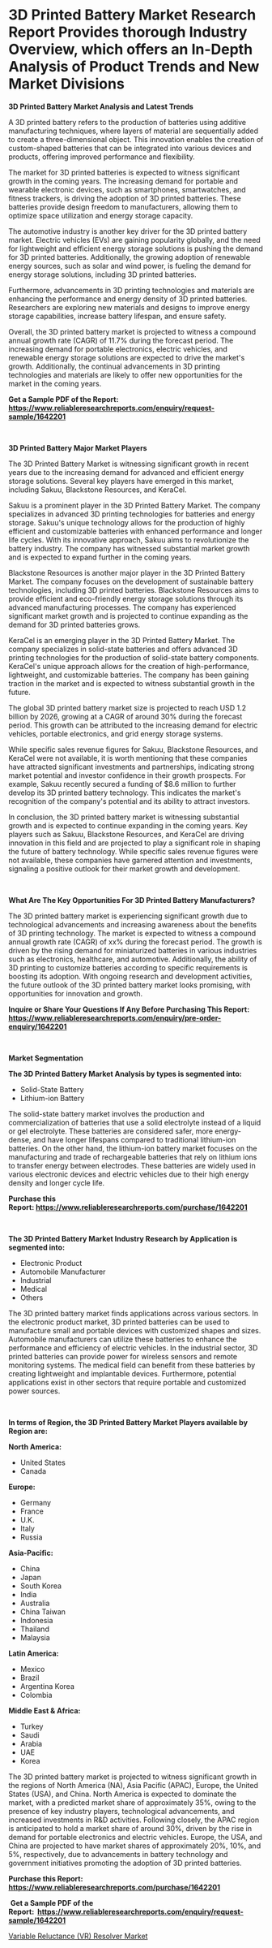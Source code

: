 <p><h1>3D Printed Battery Market Research Report Provides thorough Industry Overview, which offers an In-Depth Analysis of Product Trends and New Market Divisions</h1></p><p><strong>3D Printed Battery Market Analysis and Latest Trends</strong></p>
<p><p>A 3D printed battery refers to the production of batteries using additive manufacturing techniques, where layers of material are sequentially added to create a three-dimensional object. This innovation enables the creation of custom-shaped batteries that can be integrated into various devices and products, offering improved performance and flexibility.</p><p>The market for 3D printed batteries is expected to witness significant growth in the coming years. The increasing demand for portable and wearable electronic devices, such as smartphones, smartwatches, and fitness trackers, is driving the adoption of 3D printed batteries. These batteries provide design freedom to manufacturers, allowing them to optimize space utilization and energy storage capacity.</p><p>The automotive industry is another key driver for the 3D printed battery market. Electric vehicles (EVs) are gaining popularity globally, and the need for lightweight and efficient energy storage solutions is pushing the demand for 3D printed batteries. Additionally, the growing adoption of renewable energy sources, such as solar and wind power, is fueling the demand for energy storage solutions, including 3D printed batteries.</p><p>Furthermore, advancements in 3D printing technologies and materials are enhancing the performance and energy density of 3D printed batteries. Researchers are exploring new materials and designs to improve energy storage capabilities, increase battery lifespan, and ensure safety.</p><p>Overall, the 3D printed battery market is projected to witness a compound annual growth rate (CAGR) of 11.7% during the forecast period. The increasing demand for portable electronics, electric vehicles, and renewable energy storage solutions are expected to drive the market's growth. Additionally, the continual advancements in 3D printing technologies and materials are likely to offer new opportunities for the market in the coming years.</p></p>
<p><strong>Get a Sample PDF of the Report:&nbsp; <a href="https://www.reliableresearchreports.com/enquiry/request-sample/1642201">https://www.reliableresearchreports.com/enquiry/request-sample/1642201</a></strong></p>
<p>&nbsp;</p>
<p><strong>3D Printed Battery Major Market Players</strong></p>
<p><p>The 3D Printed Battery Market is witnessing significant growth in recent years due to the increasing demand for advanced and efficient energy storage solutions. Several key players have emerged in this market, including Sakuu, Blackstone Resources, and KeraCel.</p><p>Sakuu is a prominent player in the 3D Printed Battery Market. The company specializes in advanced 3D printing technologies for batteries and energy storage. Sakuu's unique technology allows for the production of highly efficient and customizable batteries with enhanced performance and longer life cycles. With its innovative approach, Sakuu aims to revolutionize the battery industry. The company has witnessed substantial market growth and is expected to expand further in the coming years.</p><p>Blackstone Resources is another major player in the 3D Printed Battery Market. The company focuses on the development of sustainable battery technologies, including 3D printed batteries. Blackstone Resources aims to provide efficient and eco-friendly energy storage solutions through its advanced manufacturing processes. The company has experienced significant market growth and is projected to continue expanding as the demand for 3D printed batteries grows.</p><p>KeraCel is an emerging player in the 3D Printed Battery Market. The company specializes in solid-state batteries and offers advanced 3D printing technologies for the production of solid-state battery components. KeraCel's unique approach allows for the creation of high-performance, lightweight, and customizable batteries. The company has been gaining traction in the market and is expected to witness substantial growth in the future.</p><p>The global 3D printed battery market size is projected to reach USD 1.2 billion by 2026, growing at a CAGR of around 30% during the forecast period. This growth can be attributed to the increasing demand for electric vehicles, portable electronics, and grid energy storage systems.</p><p>While specific sales revenue figures for Sakuu, Blackstone Resources, and KeraCel were not available, it is worth mentioning that these companies have attracted significant investments and partnerships, indicating strong market potential and investor confidence in their growth prospects. For example, Sakuu recently secured a funding of $8.6 million to further develop its 3D printed battery technology. This indicates the market's recognition of the company's potential and its ability to attract investors.</p><p>In conclusion, the 3D printed battery market is witnessing substantial growth and is expected to continue expanding in the coming years. Key players such as Sakuu, Blackstone Resources, and KeraCel are driving innovation in this field and are projected to play a significant role in shaping the future of battery technology. While specific sales revenue figures were not available, these companies have garnered attention and investments, signaling a positive outlook for their market growth and development.</p></p>
<p>&nbsp;</p>
<p><strong>What Are The Key Opportunities For 3D Printed Battery Manufacturers?</strong></p>
<p><p>The 3D printed battery market is experiencing significant growth due to technological advancements and increasing awareness about the benefits of 3D printing technology. The market is expected to witness a compound annual growth rate (CAGR) of xx% during the forecast period. The growth is driven by the rising demand for miniaturized batteries in various industries such as electronics, healthcare, and automotive. Additionally, the ability of 3D printing to customize batteries according to specific requirements is boosting its adoption. With ongoing research and development activities, the future outlook of the 3D printed battery market looks promising, with opportunities for innovation and growth.</p></p>
<p><strong>Inquire or Share Your Questions If Any Before Purchasing This Report: <a href="https://www.reliableresearchreports.com/enquiry/pre-order-enquiry/1642201">https://www.reliableresearchreports.com/enquiry/pre-order-enquiry/1642201</a></strong></p>
<p>&nbsp;</p>
<p><strong>Market Segmentation</strong></p>
<p><strong>The 3D Printed Battery Market Analysis by types is segmented into:</strong></p>
<p><ul><li>Solid-State Battery</li><li>Lithium-ion Battery</li></ul></p>
<p><p>The solid-state battery market involves the production and commercialization of batteries that use a solid electrolyte instead of a liquid or gel electrolyte. These batteries are considered safer, more energy-dense, and have longer lifespans compared to traditional lithium-ion batteries. On the other hand, the lithium-ion battery market focuses on the manufacturing and trade of rechargeable batteries that rely on lithium ions to transfer energy between electrodes. These batteries are widely used in various electronic devices and electric vehicles due to their high energy density and longer cycle life.</p></p>
<p><strong>Purchase this Report:&nbsp;<a href="https://www.reliableresearchreports.com/purchase/1642201">https://www.reliableresearchreports.com/purchase/1642201</a></strong></p>
<p>&nbsp;</p>
<p><strong>The 3D Printed Battery Market Industry Research by Application is segmented into:</strong></p>
<p><ul><li>Electronic Product</li><li>Automobile Manufacturer</li><li>Industrial</li><li>Medical</li><li>Others</li></ul></p>
<p><p>The 3D printed battery market finds applications across various sectors. In the electronic product market, 3D printed batteries can be used to manufacture small and portable devices with customized shapes and sizes. Automobile manufacturers can utilize these batteries to enhance the performance and efficiency of electric vehicles. In the industrial sector, 3D printed batteries can provide power for wireless sensors and remote monitoring systems. The medical field can benefit from these batteries by creating lightweight and implantable devices. Furthermore, potential applications exist in other sectors that require portable and customized power sources.</p></p>
<p>&nbsp;</p>
<p><strong>In terms of Region, the 3D Printed Battery Market Players available by Region are:</strong></p>
<p>
    <p> <strong> North America: </strong>
        <ul>
            <li>United States</li>
            <li>Canada</li>
        </ul>
        </p> 
    <p> <strong> Europe: </strong>
        <ul>
            <li>Germany</li>
            <li>France</li>
            <li>U.K.</li>
            <li>Italy</li>
            <li>Russia</li>
        </ul>
        </p> 
    <p> <strong> Asia-Pacific: </strong>
        <ul>
            <li>China</li>
            <li>Japan</li>
            <li>South Korea</li>
            <li>India</li>
            <li>Australia</li>
            <li>China Taiwan</li>
            <li>Indonesia</li>
            <li>Thailand</li>
            <li>Malaysia</li>
        </ul>
        </p> 
    <p> <strong> Latin America: </strong>
        <ul>
            <li>Mexico</li>
            <li>Brazil</li>
            <li>Argentina Korea</li>
            <li>Colombia</li>
        </ul>
        </p> 
    <p> <strong> Middle East & Africa: </strong>
        <ul>
            <li>Turkey</li>
            <li>Saudi</li>
            <li>Arabia</li>
            <li>UAE</li>
            <li>Korea</li>
        </ul>
    </p>
    </p>
<p><p>The 3D printed battery market is projected to witness significant growth in the regions of North America (NA), Asia Pacific (APAC), Europe, the United States (USA), and China. North America is expected to dominate the market, with a predicted market share of approximately 35%, owing to the presence of key industry players, technological advancements, and increased investments in R&D activities. Following closely, the APAC region is anticipated to hold a market share of around 30%, driven by the rise in demand for portable electronics and electric vehicles. Europe, the USA, and China are projected to have market shares of approximately 20%, 10%, and 5%, respectively, due to advancements in battery technology and government initiatives promoting the adoption of 3D printed batteries.</p></p>
<p><strong>Purchase this Report: <a href="https://www.reliableresearchreports.com/purchase/1642201">https://www.reliableresearchreports.com/purchase/1642201</a></strong></p>
<p>&nbsp;<strong>Get a Sample PDF of the Report:&nbsp;&nbsp;<a href="https://www.reliableresearchreports.com/enquiry/request-sample/1642201">https://www.reliableresearchreports.com/enquiry/request-sample/1642201</a></strong></p>
<p><strong></strong></p>
<p><p><a href="https://github.com/GroverBarry/Market-Research-Report-List-3/blob/main/variable-reluctance-vr-resolver-market.md">Variable Reluctance (VR) Resolver Market</a></p></p>